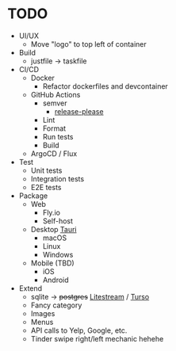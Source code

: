 # TODO

* UI/UX
  * Move "logo" to top left of container
* Build
  * justfile -> taskfile
* CI/CD
  * Docker
    * Refactor dockerfiles and devcontainer
  * GitHub Actions
    * semver
      * [release-please](https://github.com/marketplace/actions/release-please-action)
    * Lint
    * Format
    * Run tests
    * Build
  * ArgoCD / Flux
* Test
  * Unit tests
  * Integration tests
  * E2E tests
* Package
  * Web
    * Fly.io
    * Self-host
  * Desktop [Tauri](https://v1.tauri.app/) 
    * macOS
    * Linux
    * Windows
  * Mobile (TBD)
    * iOS
    * Android
* Extend
  * sqlite -> ~~postgres~~ [Litestream](https://litestream.io/) / [Turso](https://turso.tech/)
  * Fancy category
  * Images
  * Menus
  * API calls to Yelp, Google, etc.
  * Tinder swipe right/left mechanic hehehe
